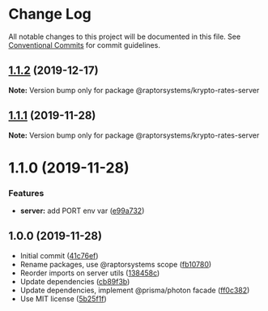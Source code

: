 # Change Log

All notable changes to this project will be documented in this file.
See [Conventional Commits](https://conventionalcommits.org) for commit guidelines.

## [1.1.2](https://github.com/raptorsystems/krypto-rates/compare/@raptorsystems/krypto-rates-server@1.1.1...@raptorsystems/krypto-rates-server@1.1.2) (2019-12-17)

**Note:** Version bump only for package @raptorsystems/krypto-rates-server





## [1.1.1](https://github.com/raptorsystems/krypto-rates/compare/@raptorsystems/krypto-rates-server@1.1.0...@raptorsystems/krypto-rates-server@1.1.1) (2019-11-28)

**Note:** Version bump only for package @raptorsystems/krypto-rates-server





# 1.1.0 (2019-11-28)


### Features

* **server:** add PORT env var ([e99a732](https://github.com/raptorsystems/krypto-rates/commit/e99a73284feb92d6ab94b8e72680f23909776c27))





## 1.0.0 (2019-11-28)

* Initial commit ([41c76ef](https://github.com/raptorsystems/krypto-rates/commit/41c76ef))
* Rename packages, use @raptorsystems scope ([fb10780](https://github.com/raptorsystems/krypto-rates/commit/fb10780))
* Reorder imports on server utils ([138458c](https://github.com/raptorsystems/krypto-rates/commit/138458c))
* Update dependencies ([cb89f3b](https://github.com/raptorsystems/krypto-rates/commit/cb89f3b))
* Update dependencies, implement @prisma/photon facade ([ff0c382](https://github.com/raptorsystems/krypto-rates/commit/ff0c382))
* Use MIT license ([5b25f1f](https://github.com/raptorsystems/krypto-rates/commit/5b25f1f))
